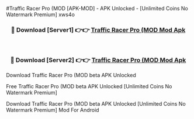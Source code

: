 #Traffic Racer Pro (MOD [APK-MOD] - APK Unlocked - [Unlimited Coins No Watermark Premium] xws4o



<div align="center">

<h3>🔴 Download [Server1] 👉👉 <a href="https://momento.my/?title=Traffic_Racer_Pro_(MOD">Traffic Racer Pro (MOD Mod Apk</a></h3><br>

<h3>🔴 Download [Server2] 👉👉 <a href="https://momento.my/?title=Traffic_Racer_Pro_(MOD">Traffic Racer Pro (MOD Mod Apk</a></h3>
</div>



Download Traffic Racer Pro (MOD beta APK Unlocked

Free Traffic Racer Pro (MOD beta APK Unlocked [Unlimited Coins No Watermark Premium]

Download Traffic Racer Pro (MOD beta APK Unlocked [Unlimited Coins No Watermark Premium] Mod For Android
